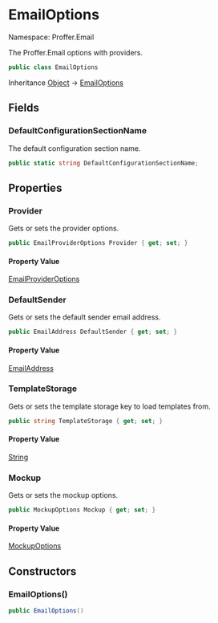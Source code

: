 # EmailOptions

Namespace: Proffer.Email

The Proffer.Email options with providers.

```csharp
public class EmailOptions
```

Inheritance [Object](https://docs.microsoft.com/en-us/dotnet/api/system.object) → [EmailOptions](./proffer.email.emailoptions)

## Fields

### **DefaultConfigurationSectionName**

The default configuration section name.

```csharp
public static string DefaultConfigurationSectionName;
```

## Properties

### **Provider**

Gets or sets the provider options.

```csharp
public EmailProviderOptions Provider { get; set; }
```

#### Property Value

[EmailProviderOptions](./proffer.email.emailprovideroptions)<br>

### **DefaultSender**

Gets or sets the default sender email address.

```csharp
public EmailAddress DefaultSender { get; set; }
```

#### Property Value

[EmailAddress](./proffer.email.internal.emailaddress)<br>

### **TemplateStorage**

Gets or sets the template storage key to load templates from.

```csharp
public string TemplateStorage { get; set; }
```

#### Property Value

[String](https://docs.microsoft.com/en-us/dotnet/api/system.string)<br>

### **Mockup**

Gets or sets the mockup options.

```csharp
public MockupOptions Mockup { get; set; }
```

#### Property Value

[MockupOptions](./proffer.email.mockupoptions)<br>

## Constructors

### **EmailOptions()**



```csharp
public EmailOptions()
```
